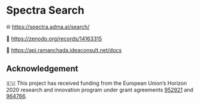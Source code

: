 # Spectra Search

🌐 https://spectra.adma.ai/search/

📖 https://zenodo.org/records/14163315

🤖 https://api.ramanchada.ideaconsult.net/docs

## Acknowledgement

🇪🇺 This project has received funding from the European Union’s Horizon 2020 research and innovation program under grant agreements [952921](https://cordis.europa.eu/project/id/952921) and [964766](https://cordis.europa.eu/project/id/964766).
